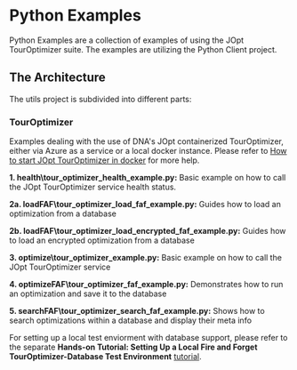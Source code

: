 # Python Examples

Python Examples are a collection of examples of using the JOpt TourOptimizer suite. The examples are utilizing the Python Client project.

## The Architecture
The utils project is subdivided into different parts:


### TourOptimizer 
Examples dealing with the use of DNA's JOpt containerized TourOptimizer, either via Azure as a service or a local docker instance. Please refer to  <a href="https://github.com/DNA-Evolutions/Docker-REST-TourOptimizer#how-to-start-jopttouroptimizer-docker" target="_blank">How to start JOpt TourOptimizer in docker</a> for more help.


**1. health\tour_optimizer_health_example.py:** Basic example on how to call the JOpt TourOptimizer service health status.

**2a. loadFAF\tour_optimizer_load_faf_example.py:** Guides how to load an optimization from a database

**2b. loadFAF\tour_optimizer_load_encrypted_faf_example.py:** Guides how to load an encrypted optimization from a database

**3. optimize\tour_optimizer_example.py:** Basic example on how to call the JOpt TourOptimizer service

**4. optimizeFAF\tour_optimizer_faf_example.py:** Demonstrates how to run an optimization and save it to the database

**5. searchFAF\tour_optimizer_search_faf_example.py:** Shows how to search optimizations within a database and display their meta info


For setting up a local test enviorment with database support, please refer to the separate **Hands-on Tutorial: Setting Up a Local Fire and Forget TourOptimizer-Database Test Environment** [tutorial](https://github.com/DNA-Evolutions/Docker-REST-TourOptimizer/blob/main/TourOptimizerWithDatabase.md).